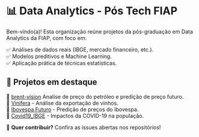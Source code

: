 # 📊 Data Analytics - Pós Tech FIAP  
Bem-vindo(a)! Esta organização reúne projetos da pós-graduação em Data Analytics da FIAP, com foco em:  

✅ Análises de dados reais (IBGE, mercado financeiro, etc.).  
✅ Modelos preditivos e Machine Learning.  
✅ Aplicação prática de técnicas estatísticas.  

## 🚀 Projetos em destaque  
🔹 [brent-vision](https://github.com/Data-Analitycs-Pos-Tech-Fiap/brent-vision) Analise de preço do petróleo e predição de preço futuro.\
🔹 [Vinifera](https://github.com/Data-Analitycs-Pos-Tech-Fiap/Vinifera) - Análise da exportação de vinhos.  
🔹 [Ibovespa Futuro](https://github.com/Data-Analitycs-Pos-Tech-Fiap/Ibovespa-futuro) - Predição de preços do Ibovespa.  
🔹 [Covid19_IBGE](https://github.com/Data-Analitycs-Pos-Tech-Fiap/covid19_ibge) - Impactos da COVID-19 na população.  

📌 **Quer contribuir?** Confira as issues abertas nos repositórios!  
